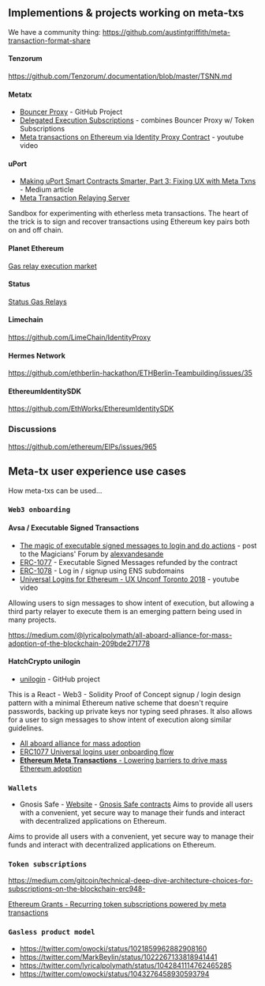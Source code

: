 ## Implementions & projects working on meta-txs

We have a community thing: https://github.com/austintgriffith/meta-transaction-format-share

#### Tenzorum

https://github.com/Tenzorum/.documentation/blob/master/TSNN.md

#### Metatx
- [Bouncer Proxy](https://github.com/austintgriffith/bouncer-proxy) - GitHub Project
- [Delegated Execution Subscriptions](https://github.com/austintgriffith/delegated-execution-subscriptions) - combines Bouncer Proxy w/ Token Subscriptions
- [Meta transactions on Ethereum via Identity Proxy Contract](https://www.youtube.com/watch?v=6r3SqCcEVU4&feature=youtu.be) - youtube video


#### uPort
- [Making uPort Smart Contracts Smarter, Part 3: Fixing UX with Meta Txns](https://medium.com/uport/making-uport-smart-contracts-smarter-part-3-fixing-user-experience-with-meta-transactions-105209ed43e0) - Medium article
- [Meta Transaction Relaying Server](https://developer.uport.me/rest-apis/relay-server/)

Sandbox for experimenting with etherless meta transactions. The heart of the trick is to sign and recover transactions using Ethereum key pairs both on and off chain.

#### Planet Ethereum

[Gas relay execution market](https://github.com/planet-ethereum/relay-network)

#### Status

[Status Gas Relays](https://docs.google.com/presentation/d/17dsIV0wUYRK7OlCD87C9Snq8lI3WtDLWCP4W7hCZWyI/edit#slide=id.g3d77437fd3_0_0)

#### Limechain

https://github.com/LimeChain/IdentityProxy

#### Hermes Network

https://github.com/ethberlin-hackathon/ETHBerlin-Teambuilding/issues/35

#### EthereumIdentitySDK

https://github.com/EthWorks/EthereumIdentitySDK

### Discussions

https://github.com/ethereum/EIPs/issues/965

## **Meta-tx user experience use cases**

How meta-txs can be used...

### `Web3 onboarding`

#### Avsa / Executable Signed Transactions
- [The magic of executable signed messages to login and do actions](https://ethereum-magicians.org/t/erc-1077-and-erc-1078-the-magic-of-executable-signed-messages-to-login-and-do-actions/351) - post to the Magicians' Forum by [alexvandesande](https://github.com/alexvandesande)
- [ERC-1077](https://github.com/ethereum/EIPs/pull/1077) - Executable Signed Messages refunded by the contract
- [ERC-1078](https://github.com/ethereum/EIPs/pull/1078) - Log in / signup using ENS subdomains
- [Universal Logins for Ethereum - UX Unconf Toronto 2018](https://www.youtube.com/watch?v=qF2lhJzngto&feature=youtu.be) - youtube video

Allowing users to sign messages to show intent of execution, but allowing a third party relayer to execute them is an emerging pattern being used in many projects. 


https://medium.com/@lyricalpolymath/all-aboard-alliance-for-mass-adoption-of-the-blockchain-209bde271778


#### HatchCrypto unilogin
- [unilogin](https://github.com/HatchCrypto/unilogin) - GitHub project

This is a React - Web3 - Solidity Proof of Concept signup / login design pattern with a minimal Ethereum native scheme that doesn't require passwords, backing up private keys nor typing seed phrases. It also allows for a user to sign messages to show intent of execution along similar guidelines.


- [All aboard alliance for mass adoption](https://medium.com/@lyricalpolymath/all-aboard-alliance-for-mass-adoption-of-the-blockchain-209bde271778)
- [ERC1077 Universal logins user onboarding flow](https://www.youtube.com/watch?v=qF2lhJzngto)
- [**Ethereum Meta Transactions** - Lowering barriers to drive mass Ethereum adoption](https://medium.com/@austin_48503/ethereum-meta-transactions-90ccf0859e84
)

### `Wallets`

- Gnosis Safe - [Website](https://safe.gnosis.io/) - [Gnosis Safe contracts](https://github.com/gnosis/safe-contracts) Aims to provide all users with a convenient, yet secure way to manage their funds and interact with decentralized applications on Ethereum.

Aims to provide all users with a convenient, yet secure way to manage their funds and interact with decentralized applications on Ethereum.


### `Token subscriptions`

https://medium.com/gitcoin/technical-deep-dive-architecture-choices-for-subscriptions-on-the-blockchain-erc948-

[Ethereum Grants - Recurring token subscriptions powered by meta transactions](https://www.youtube.com/watch?v=Dgc_siqNrOA)

### `Gasless product model`

- https://twitter.com/owocki/status/1021859962882908160
- https://twitter.com/MarkBeylin/status/1022267133818941441
- https://twitter.com/lyricalpolymath/status/1042841114762465285
- https://twitter.com/owocki/status/1043276458930593794
